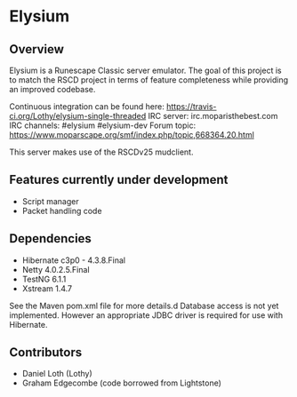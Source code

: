 # Elysium

## Overview
Elysium is a Runescape Classic server emulator. The goal of this project is to match the RSCD project in terms of
feature completeness while providing an improved codebase.

Continuous integration can be found here: https://travis-ci.org/Lothy/elysium-single-threaded
IRC server: irc.moparisthebest.com
IRC channels: #elysium #elysium-dev
Forum topic: https://www.moparscape.org/smf/index.php/topic,668364.20.html

This server makes use of the RSCDv25 mudclient.



## Features currently under development
* Script manager
* Packet handling code



## Dependencies
* Hibernate c3p0 - 4.3.8.Final
* Netty 4.0.2.5.Final
* TestNG 6.1.1
* Xstream 1.4.7

See the Maven pom.xml file for more details.d
Database access is not yet implemented. However an appropriate JDBC driver is required for use with Hibernate.



## Contributors
* Daniel Loth (Lothy)
* Graham Edgecombe (code borrowed from Lightstone)

